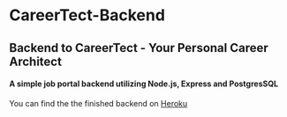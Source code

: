# CareerTect-Backend
## Backend to CareerTect - Your Personal Career Architect

#### A simple job portal backend utilizing Node.js, Express and PostgresSQL

You can find the the finished backend on [Heroku](https://careertect-backend.herokuapp.com/)

